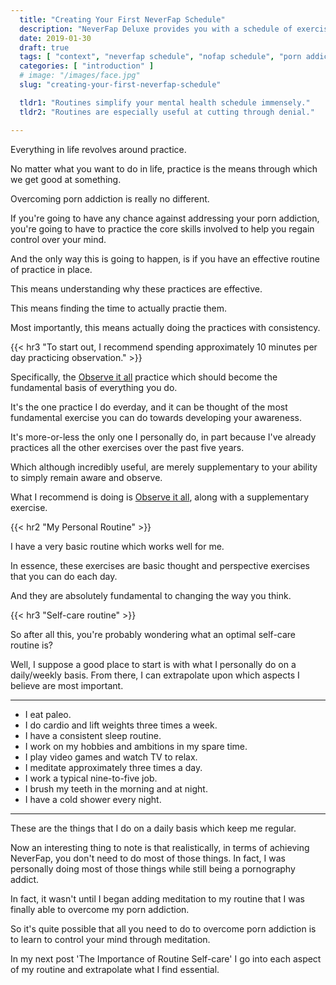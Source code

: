 ```yaml
---
  title: "Creating Your First NeverFap Schedule"
  description: "NeverFap Deluxe provides you with a schedule of exercises so that you can learn to develop awareness and self-control over your emotions."
  date: 2019-01-30
  draft: true
  tags: [ "context", "neverfap schedule", "nofap schedule", "porn addiction", "addiction", "awareness", "nofap", "neverfap", "neverfap deluxe", "neverfap basics" ]
  categories: [ "introduction" ]
  # image: "/images/face.jpg"
  slug: "creating-your-first-neverfap-schedule"

  tldr1: "Routines simplify your mental health schedule immensely."
  tldr2: "Routines are especially useful at cutting through denial."

---
```



<!-- 
I talk more about it in my article <a class="link" href="/articles/you-always-have-time-for-your-mental-health">You Always Have Time For Your Mental Health</a>. -->


<!-- Talk about how having a plan is part of a good routine. -->

Everything in life revolves around practice. 

No matter what you want to do in life, practice is the means through which we get good at something.

Overcoming porn addiction is really no different. 

If you're going to have any chance against addressing your porn addiction, you're going to have to practice the core skills involved to help you regain control over your mind.

And the only way this is going to happen, is if you have an effective routine of practice in place.

This means understanding why these practices are effective.

This means finding the time to actually practie them.

Most importantly, this means actually doing the practices with consistency.

{{< hr3 "To start out, I recommend spending approximately 10 minutes per day practicing observation." >}}

Specifically, the <a class="link" href="/practices/observe-it-all">Observe it all</a> practice which should become the fundamental basis of everything you do.

It's the one practice I do everday, and it can be thought of the most fundamental exercise you can do towards developing your awareness.

It's more-or-less the only one I personally do, in part because I've already practices all the other exercises over the past five years.

Which although incredibly useful, are merely supplementary to your ability to simply remain aware and observe.

What I recommend is doing is <u>Observe it all</u>, along with a supplementary exercise. 





{{< hr2 "My Personal Routine" >}}

I have a very basic routine which works well for me.







In essence, these exercises are basic thought and perspective exercises that you can do each day. 

And they are absolutely fundamental to changing the way you think. 


<!-- Maybe have an example of a calendar -->





{{< hr3 "Self-care routine" >}}

So after all this, you're probably wondering what an optimal self-care routine is? 

Well, I suppose a good place to start is with what I personally do on a daily/weekly basis. From there, I can extrapolate upon which aspects I believe are most important.

<hr class="hrul"/>

- I eat paleo.
- I do cardio and lift weights three times a week.
- I have a consistent sleep routine.
- I work on my hobbies and ambitions in my spare time.
- I play video games and watch TV to relax.
- I meditate approximately three times a day.
- I work a typical nine-to-five job.
- I brush my teeth in the morning and at night.
- I have a cold shower every night.

<hr class="hrul__bottom"/>

These are the things that I do on a daily basis which keep me regular.

Now an interesting thing to note is that realistically, in terms of achieving NeverFap, you don't need to do most of those things. In fact, I was personally doing most of those things while still being a pornography addict. 

In fact, it wasn't until I began adding meditation to my routine that I was finally able to overcome my porn addiction. 

So it's quite possible that all you need to do to overcome porn addiction is to learn to control your mind through meditation. 


<!-- # NOTE: Add link here to post. -->


In my next post 'The Importance of Routine Self-care' I go into each aspect of my routine and extrapolate what I find essential. 